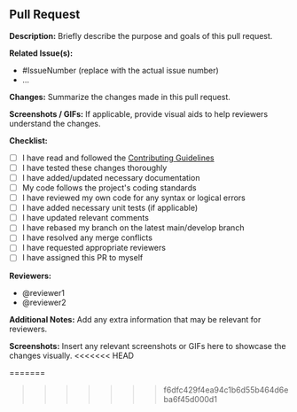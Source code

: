 ## Pull Request

**Description:**
Briefly describe the purpose and goals of this pull request.

**Related Issue(s):**
- #IssueNumber (replace with the actual issue number)
- ...

**Changes:**
Summarize the changes made in this pull request.

**Screenshots / GIFs:**
If applicable, provide visual aids to help reviewers understand the changes.

**Checklist:**
- [ ] I have read and followed the [Contributing Guidelines](link-to-contributing-guidelines)
- [ ] I have tested these changes thoroughly
- [ ] I have added/updated necessary documentation
- [ ] My code follows the project's coding standards
- [ ] I have reviewed my own code for any syntax or logical errors
- [ ] I have added necessary unit tests (if applicable)
- [ ] I have updated relevant comments
- [ ] I have rebased my branch on the latest main/develop branch
- [ ] I have resolved any merge conflicts
- [ ] I have requested appropriate reviewers
- [ ] I have assigned this PR to myself

**Reviewers:**
- @reviewer1
- @reviewer2

**Additional Notes:**
Add any extra information that may be relevant for reviewers.

**Screenshots:**
Insert any relevant screenshots or GIFs here to showcase the changes visually.
<<<<<<< HEAD

=======
>>>>>>> f6dfc429f4ea94c1b6d55b464d6eba6f45d000d1

